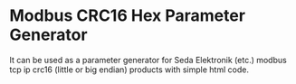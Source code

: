 # Modbus CRC16 Hex Parameter Generator
It can be used as a parameter generator for Seda Elektronik (etc.) modbus tcp ip crc16 (little or big endian) products with simple html code.
